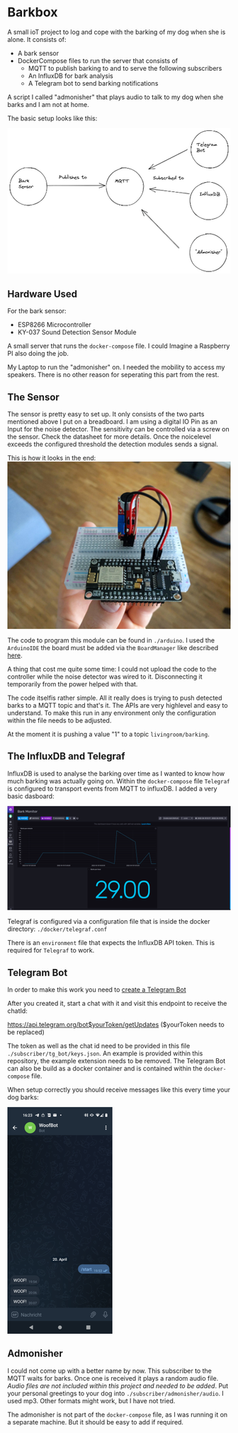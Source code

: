 # Barkbox

A small ioT project to log and cope with the barking of my dog when she is alone.
It consists of:

* A bark sensor
* DockerCompose files to run the server that consists of
  * MQTT to publish barking to and to serve the following subscribers
  * An InfluxDB for bark analysis
  * A Telegram bot to send barking notifications

A script I called "admonisher" that plays audio to talk to my dog when she barks and I am not at
home.

The basic setup looks like this:

![Overview](./doc/img/mq.png)


## Hardware Used

For the bark sensor:

* ESP8266 Microcontroller
* KY-037 Sound Detection Sensor Module

A small server that runs the `docker-compose` file. I could Imagine a Raspberry PI also doing the job.

My Laptop to run the "admonisher" on. I needed the mobility to access my speakers. There is no other
reason for seperating this part from the rest.

## The Sensor

The sensor is pretty easy to set up. It only consists of the two parts mentioned above I put on a
breadboard. I am using a digital IO Pin as an Input for the noise detector. The sensitivity can be
controlled via a screw on the sensor. Check the datasheet for more details. Once the noicelevel
exceeds the configured threshold the detection modules sends a signal.

This is how it looks in the end:
![Sensor](./doc/img/sensor.jpeg)

The code to program this module can be found in `./arduino`. I used the `ArduinoIDE` the board must
be added via the `BoardManager` like described [here](https://github.com/esp8266/Arduino).

A thing that cost me quite some time: I could not upload the code to the controller while the noise
detector was wired to it. Disconnecting it temporarily from the power helped with that.

The code itselfis rather simple. All it really does is trying to push detected barks to a MQTT topic
and that's it. The APIs are very highlevel and easy to understand. To make this run in any
environment only the configuration within the file needs to be adjusted.

At the moment it is pushing a value "1" to a topic `livingroom/barking`.

## The InfluxDB and Telegraf

InfluxDB is used to analyse the barking over time as I wanted to know how much barking was actually
going on. Within the `docker-compose` file `Telegraf` is configured to transport events from MQTT to
influxDB. I added a very basic dasboard:

![Dashboard](./doc/img/monitor.png)

Telegraf is configured via a configuration file that is inside the docker directory: `./docker/telegraf.conf`

There is an `environment` file that expects the InfluxDB API token. This is required for `Telegraf`
to work.

## Telegram Bot

In order to make this work you need to [create a Telegram Bot](https://core.telegram.org/bots)

After you created it, start a chat with it and visit this endpoint to receive the chatId:

https://api.telegram.org/bot$yourToken/getUpdates ($yourToken needs to be replaced)

The token as well as the chat id need to be provided in this file `./subscriber/tg_bot/keys.json`.
An example is provided within this repository, the example extension needs to be removed.
The Telegram Bot can also be build as a docker container and is contained within the `docker-compose` file.

When setup correctly you should receive messages like this every time your dog barks:

![Tg Bot](./doc/img/tg.png)

## Admonisher

I could not come up with a better name by now. This subscriber to the MQTT waits for barks. Once one
is received it plays a random audio file. *Audio files are not included within this project and
needed to be added*. Put your personal greetings to your dog into `./subscriber/admonisher/audio`.
I used mp3. Other formats might work, but I have not tried.

The admonisher is not part of the `docker-compose` file, as I was running it on a separate machine.
But it should be easy to add if required.
